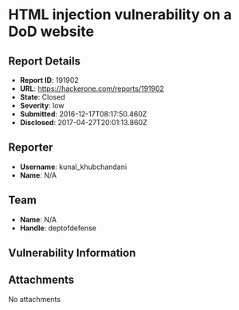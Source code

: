 # HTML injection vulnerability on a DoD website

## Report Details
- **Report ID**: 191902
- **URL**: https://hackerone.com/reports/191902
- **State**: Closed
- **Severity**: low
- **Submitted**: 2016-12-17T08:17:50.460Z
- **Disclosed**: 2017-04-27T20:01:13.860Z

## Reporter
- **Username**: kunal_khubchandani
- **Name**: N/A

## Team
- **Name**: N/A
- **Handle**: deptofdefense

## Vulnerability Information


## Attachments
No attachments

